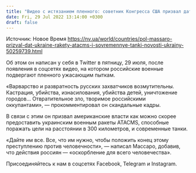 ```yaml
---
title: "Видео с истязанием пленного: советник Конгресса США призвал дать Украине ракеты ATACMS и современные танки"
date: Fri, 29 Jul 2022 13:14:00 +0300
draft: false
---
```

Источник: Новое Время https://nv.ua/world/countries/pol-massaro-prizval-dat-ukraine-rakety-atacms-i-sovremennye-tanki-novosti-ukrainy-50259739.html


Об этом он написан у себя в Twitter в пятницу, 29 июля, после появления в соцсетях видео, на котором российские военные подвергают пленного ужасающим пыткам.

«Варварство и развратность русских захватчиков возмутительны. Кастрация, убийства, изнасилования, убийства детей, уничтожение городов… Отвратительное зло, творимое российскими оккупантами», — прокомментировал он скандальные кадры.

В связи с этим он призвал американские власти как можно скорее предоставить украинским военным ракеты ATACMS, способные поражать цели на расстоянии в 300 километров, и современные танки.

«Дайте им все. Все, что им нужно, чтобы положить конец этому преступлению против человечности», — написал Массаро, добавив, что действия россиян — «оскорбление для всего человечества».

Присоединяйтесь к нам в соцсетях Facebook, Telegram и Instagram.
